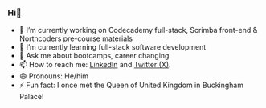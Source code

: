 ### Hi👋

- 🔭 I’m currently working on Codecademy full-stack, Scrimba front-end & Northcoders pre-course materials
- 🌱 I’m currently learning full-stack software development
- 💬 Ask me about bootcamps, career changing
- 📫 How to reach me: [LinkedIn](linkedin.com/in/anthonymmoran) and [Twitter (X)](https://twitter.com/TonyMCodes).
- 😄 Pronouns: He/him
- ⚡ Fun fact: I once met the Queen of United Kingdom in Buckingham Palace!
